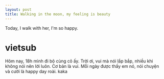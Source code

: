 ```yaml
---
layout: post
title: Walking in the moon, my feeling is beauty
---
```


Today, I walk with her, I'm so happy.

# vietsub
Hôm nay, 18h mình đi bộ cùng cô ấy. Trời ơi, vui mà nói lắp bắp, nhiều khi không nói nên lời luôn. Cơ bản là vui. Mỗi ngày được thấy em nó, nói chuyện và cười là happy day roài. kaka
